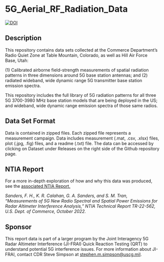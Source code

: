 # 5G_Aerial_RF_Radiation_Data
[![DOI](https://zenodo.org/badge/540043368.svg)](https://zenodo.org/badge/latestdoi/540043368)

## Description

This repository contains data sets collected at the Commerce Department’s Radio Quiet Zone at Table Mountain, Colorado, as well as Hill Air Force Base, Utah: 

(1) Calibrated airborne field-strength measurements of spatial radiation patterns in three dimensions around 5G base station antennas; and 
(2) radiated wideband, wide dynamic range 5G transmitter base station emission spectra. 

This repository includes the full library of 5G radiation patterns for all three 5G 3700-3980 MHz base station models that are being deployed in the US; and wideband, wide dynamic range emission spectra of those same radios.

## Data Set Format

Data is contained in zipped files. Each zipped file represents a measurement campaign. Data includes measurement (.mat, .csv, .xlsx) files, plot (.jpg, .fig) files, and a readme (.txt) file. The data can be accessed by clicking on Dataset under Releases on the right side of the Github repository page.

## NTIA Report

For a more in-depth exploration of how and why this data was produced, see the [associated NTIA Report.](https://its.ntia.gov/publications/3289.aspx)

_Sanders, F. H., K. R. Calahan, G. A. Sanders, and S. M. Tran, “Measurements of 5G New Radio Spectral and Spatial Power Emissions for Radar Altimeter Interference Analysis,” NTIA Technical Report TR-22-562, U.S. Dept. of Commerce, October 2022._

## Sponsor

This report data is part of a larger program by the Joint Interagency 5G Radar Altimeter Interference (JI-FRAI) Quick Reaction Testing (QRT) to understand potential 5G interference issues. For more information about JI-FRAI, contact CDR Steve Simpson at stephen.m.simpson@uscg.mil.
